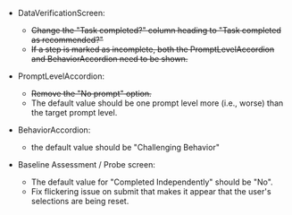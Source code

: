 - DataVerificationScreen:

  - ~~Change the "Task completed?" column heading to "Task completed as recommended?"~~
  - ~~If a step is marked as incomplete, both the PromptLevelAccordion and BehaviorAccordion need to be shown.~~

- PromptLevelAccordion:

  - ~~Remove the "No prompt" option.~~
  - The default value should be one prompt level more (i.e., worse) than the target prompt level.

- BehaviorAccordion:

  - the default value should be "Challenging Behavior"

- Baseline Assessment / Probe screen:
  - The default value for "Completed Independently" should be "No".
  - Fix flickering issue on submit that makes it appear that the user's selections are being reset.
